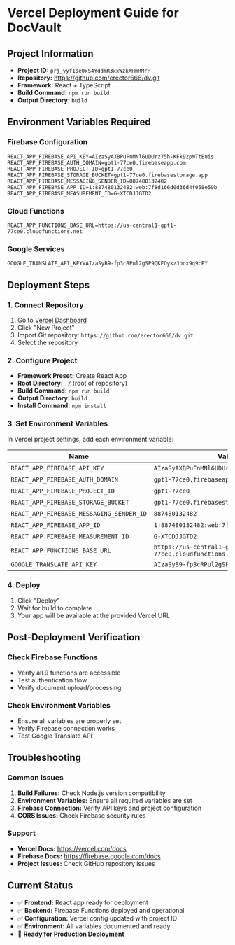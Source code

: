 # Vercel Deployment Guide for DocVault

## Project Information
- **Project ID:** `prj_vyf1se0xS4YddmR3xxWzkXHmRMrP`
- **Repository:** https://github.com/erector666/dv.git
- **Framework:** React + TypeScript
- **Build Command:** `npm run build`
- **Output Directory:** `build`

## Environment Variables Required

### Firebase Configuration
```
REACT_APP_FIREBASE_API_KEY=AIzaSyAXBPuFnMNl6UDUrz75h-KFk92pMTtEuis
REACT_APP_FIREBASE_AUTH_DOMAIN=gpt1-77ce0.firebaseapp.com
REACT_APP_FIREBASE_PROJECT_ID=gpt1-77ce0
REACT_APP_FIREBASE_STORAGE_BUCKET=gpt1-77ce0.firebasestorage.app
REACT_APP_FIREBASE_MESSAGING_SENDER_ID=887480132482
REACT_APP_FIREBASE_APP_ID=1:887480132482:web:7f8d166d0d36d4f058e59b
REACT_APP_FIREBASE_MEASUREMENT_ID=G-XTCDJJGTD2
```

### Cloud Functions
```
REACT_APP_FUNCTIONS_BASE_URL=https://us-central1-gpt1-77ce0.cloudfunctions.net
```

### Google Services
```
GOOGLE_TRANSLATE_API_KEY=AIzaSyB9-fp3cRPul2gSP9QKEOykzJoox9q9cFY
```

## Deployment Steps

### 1. Connect Repository
1. Go to [Vercel Dashboard](https://vercel.com/dashboard)
2. Click "New Project"
3. Import Git repository: `https://github.com/erector666/dv.git`
4. Select the repository

### 2. Configure Project
- **Framework Preset:** Create React App
- **Root Directory:** `./` (root of repository)
- **Build Command:** `npm run build`
- **Output Directory:** `build`
- **Install Command:** `npm install`

### 3. Set Environment Variables
In Vercel project settings, add each environment variable:

| Name | Value | Environment |
|------|-------|-------------|
| `REACT_APP_FIREBASE_API_KEY` | `AIzaSyAXBPuFnMNl6UDUrz75h-KFk92pMTtEuis` | Production |
| `REACT_APP_FIREBASE_AUTH_DOMAIN` | `gpt1-77ce0.firebaseapp.com` | Production |
| `REACT_APP_FIREBASE_PROJECT_ID` | `gpt1-77ce0` | Production |
| `REACT_APP_FIREBASE_STORAGE_BUCKET` | `gpt1-77ce0.firebasestorage.app` | Production |
| `REACT_APP_FIREBASE_MESSAGING_SENDER_ID` | `887480132482` | Production |
| `REACT_APP_FIREBASE_APP_ID` | `1:887480132482:web:7f8d166d0d36d4f058e59b` | Production |
| `REACT_APP_FIREBASE_MEASUREMENT_ID` | `G-XTCDJJGTD2` | Production |
| `REACT_APP_FUNCTIONS_BASE_URL` | `https://us-central1-gpt1-77ce0.cloudfunctions.net` | Production |
| `GOOGLE_TRANSLATE_API_KEY` | `AIzaSyB9-fp3cRPul2gSP9QKEOykzJoox9q9cFY` | Production |

### 4. Deploy
1. Click "Deploy"
2. Wait for build to complete
3. Your app will be available at the provided Vercel URL

## Post-Deployment Verification

### Check Firebase Functions
- Verify all 9 functions are accessible
- Test authentication flow
- Verify document upload/processing

### Check Environment Variables
- Ensure all variables are properly set
- Verify Firebase connection works
- Test Google Translate API

## Troubleshooting

### Common Issues
1. **Build Failures:** Check Node.js version compatibility
2. **Environment Variables:** Ensure all required variables are set
3. **Firebase Connection:** Verify API keys and project configuration
4. **CORS Issues:** Check Firebase security rules

### Support
- **Vercel Docs:** https://vercel.com/docs
- **Firebase Docs:** https://firebase.google.com/docs
- **Project Issues:** Check GitHub repository issues

## Current Status
- ✅ **Frontend:** React app ready for deployment
- ✅ **Backend:** Firebase Functions deployed and operational
- ✅ **Configuration:** Vercel config updated with project ID
- ✅ **Environment:** All variables documented and ready
- 🚀 **Ready for Production Deployment**
